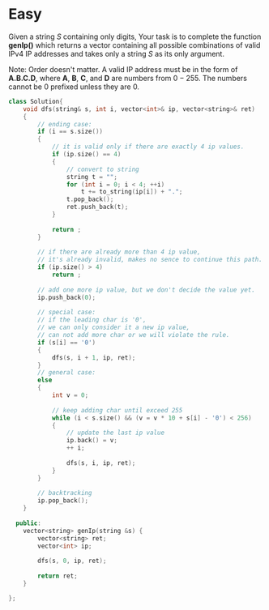 # Easy

Given a string $S$ containing only digits, Your task is to complete the function **genIp()** which returns a vector containing all possible combinations of valid IPv4 IP addresses and takes only a string $S$ as its only argument.

Note: Order doesn't matter. A valid IP address must be in the form of **A.B.C.D**, where **A**, **B**, **C**, and **D** are numbers from $0-255$. The numbers cannot be $0$ prefixed unless they are $0$.

```cpp
class Solution{
    void dfs(string& s, int i, vector<int>& ip, vector<string>& ret)
    {
        // ending case: 
        if (i == s.size())
        {
            // it is valid only if there are exactly 4 ip values.
            if (ip.size() == 4)
            {
                // convert to string
                string t = "";
                for (int i = 0; i < 4; ++i)
                    t += to_string(ip[i]) + ".";
                t.pop_back();
                ret.push_back(t);
            }
            
            return ;
        }
        
        // if there are already more than 4 ip value, 
        // it's already invalid, makes no sence to continue this path.
        if (ip.size() > 4)
            return ;
        
        // add one more ip value, but we don't decide the value yet.
        ip.push_back(0);
        
        // special case: 
        // if the leading char is '0',
        // we can only consider it a new ip value, 
        // can not add more char or we will violate the rule.
        if (s[i] == '0')
        {
            dfs(s, i + 1, ip, ret);
        }
        // general case:
        else
        {
            int v = 0;
            
            // keep adding char until exceed 255
            while (i < s.size() && (v = v * 10 + s[i] - '0') < 256)
            {
                // update the last ip value
                ip.back() = v;
                ++ i;
                
                dfs(s, i, ip, ret);
            }
        }
        
        // backtracking
        ip.pop_back();
    }
    
  public:
    vector<string> genIp(string &s) {
        vector<string> ret;
        vector<int> ip;
        
        dfs(s, 0, ip, ret);
        
        return ret;
    }

};
```
